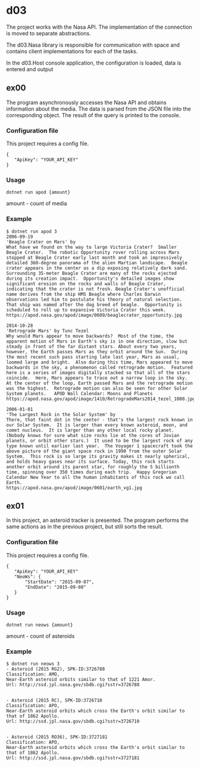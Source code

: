 
# d03
The project works with the Nasa API. The implementation of the connection is moved to separate abstractions.  

The d03.Nasa library is responsible for communication with space and contains client implementations for each of the tasks.

In the d03.Host console application, the configuration is loaded, data is entered and output
## ex00

The program asynchronously accesses the Nasa API and obtains information about the media. The data is parsed from the JSON file into the corresponding object. The result of the query is printed to the console.

### Configuration file
This project requires a config file.  
```
{
   "ApiKey": "YOUR_API_KEY"
}
```
### Usage
```
dotnet run apod {amount}
```
amount - count of media 

### Example
```
$ dotnet run apod 3
2006-09-19
'Beagle Crater on Mars' by
What have we found on the way to large Victoria Crater?  Smaller Beagle Crater.  The robotic Opportunity rover rolling across Mars stopped at Beagle Crater early last month and took an impressively detailed 360-degree panorama of the alien Martian landscape.  Beagle crater appears in the center as a dip exposing relatively dark sand. Surrounding 35-meter Beagle Crater are many of the rocks ejected during its creation impact.  Opportunity's detailed images show significant erosion on the rocks and walls of Beagle Crater, indicating that the crater is not fresh. Beagle Crater's unofficial name derives from the ship HMS Beagle where Charles Darwin observations led him to postulate his theory of natural selection.  That ship was named after the dog breed of beagle.  Opportunity is scheduled to roll up to expansive Victoria Crater this week.
https://apod.nasa.gov/apod/image/0609/beaglecrater_opportunity.jpg

2014-10-28
'Retrograde Mars' by Tunc Tezel
Why would Mars appear to move backwards?  Most of the time, the apparent motion of Mars in Earth's sky is in one direction, slow but steady in front of the far distant stars. About every two years, however, the Earth passes Mars as they orbit around the Sun.  During the most recent such pass starting late last year, Mars as usual, loomed large and bright.  Also during this time, Mars appeared to move backwards in the sky, a phenomenon called retrograde motion.  Featured here is a series of images digitally stacked so that all of the stars coincide.  Here, Mars appears to trace out a narrow loop in the sky.  At the center of the loop, Earth passed Mars and the retrograde motion was the highest.  Retrograde motion can also be seen for other Solar System planets.   APOD Wall Calendar: Moons and Planets
https://apod.nasa.gov/apod/image/1410/RetrogradeMars2014_tezel_1080.jpg

2006-01-01
'The Largest Rock in the Solar System' by
There, that faint dot in the center - that's the largest rock known in our Solar System.  It is larger than every known asteroid, moon, and comet nucleus.  It is larger than any other local rocky planet. (Nobody knows for sure what size rocks lie at the cores of Jovian planets, or orbit other stars.)  It used to be the largest rock of any type known until earlier last year.  The Voyager 1 spacecraft took the above picture of the giant space rock in 1990 from the outer Solar System.  This rock is so large its gravity makes it nearly spherical, and holds heavy gases near its surface. Today, this rock starts another orbit around its parent star, for roughly the 5 billionth time, spinning over 350 times during each trip.  Happy Gregorian Calendar New Year to all the human inhabitants of this rock we call Earth.
https://apod.nasa.gov/apod/image/0601/earth_vg1.jpg
```


## ex01
In this project, an asteroid tracker is presented. The program performs the same actions as in the previous project, but still sorts the result.  

### Configuration file
This project requires a config file.  
```
{
   "ApiKey": "YOUR_API_KEY"
   "NeoWs": {
       "StartDate": "2015-09-07",
       "EndDate": "2015-09-08"
   }   
}
```

### Usage
```
dotnet run neows {amount}
```
amount - count of asteroids 


### Example
```
$ dotnet run neows 3
- Asteroid (2015 RG2), SPK-ID:3726788
Classification: AMO,
Near-Earth asteroid orbits similar to that of 1221 Amor.
Url: http://ssd.jpl.nasa.gov/sbdb.cgi?sstr=3726788


- Asteroid (2015 RC), SPK-ID:3726710
Classification: APO,
Near-Earth asteroid orbits which cross the Earth's orbit similar to that of 1862 Apollo.
Url: http://ssd.jpl.nasa.gov/sbdb.cgi?sstr=3726710


- Asteroid (2015 RO36), SPK-ID:3727181
Classification: APO,
Near-Earth asteroid orbits which cross the Earth's orbit similar to that of 1862 Apollo.
Url: http://ssd.jpl.nasa.gov/sbdb.cgi?sstr=3727181
```
